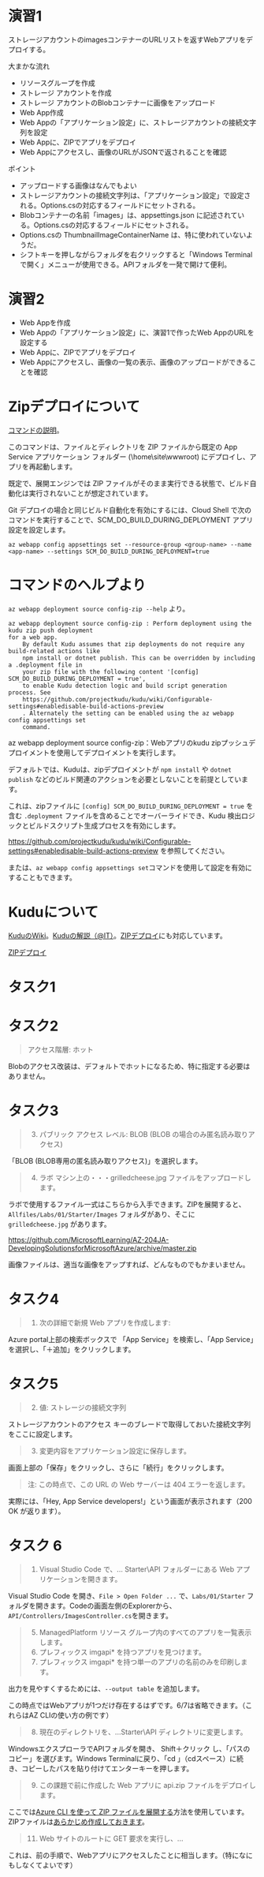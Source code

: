 # 演習1

ストレージアカウントのimagesコンテナーのURLリストを返すWebアプリをデプロイする。

大まかな流れ

- リソースグループを作成
- ストレージ アカウントを作成
- ストレージ アカウントのBlobコンテナーに画像をアップロード
- Web App作成
- Web Appの「アプリケーション設定」に、ストレージアカウントの接続文字列を設定
- Web Appに、ZIPでアプリをデプロイ
- Web Appにアクセスし、画像のURLがJSONで返されることを確認

ポイント

- アップロードする画像はなんでもよい
- ストレージアカウントの接続文字列は、「アプリケーション設定」で設定される。Options.csの対応するフィールドにセットされる。
- Blobコンテナーの名前「images」は、appsettings.json に記述されている。Options.csの対応するフィールドにセットされる。
- Options.csの ThumbnailImageContainerName は、特に使われていないようだ。
- シフトキーを押しながらフォルダを右クリックすると「Windows Terminalで開く」メニューが使用できる。APIフォルダを一発で開けて便利。

# 演習2

- Web Appを作成
- Web Appの「アプリケーション設定」に、演習1で作ったWeb AppのURLを設定する
- Web Appに、ZIPでアプリをデプロイ
- Web Appにアクセスし、画像の一覧の表示、画像のアップロードができることを確認

# Zipデプロイについて

[コマンドの説明](https://docs.microsoft.com/ja-jp/azure/app-service/deploy-zip#deploy-zip-file-with-azure-cli)。


このコマンドは、ファイルとディレクトリを ZIP ファイルから既定の App Service アプリケーション フォルダー (\\home\\site\\wwwroot) にデプロイし、アプリを再起動します。

既定で、展開エンジンでは ZIP ファイルがそのまま実行できる状態で、ビルド自動化は実行されないことが想定されています。 

Git デプロイの場合と同じビルド自動化を有効にするには、Cloud Shell で次のコマンドを実行することで、SCM_DO_BUILD_DURING_DEPLOYMENT アプリ設定を設定します。

`az webapp config appsettings set --resource-group <group-name> --name <app-name> --settings SCM_DO_BUILD_DURING_DEPLOYMENT=true`

# コマンドのヘルプより

`az webapp deployment source config-zip --help` より。

```
az webapp deployment source config-zip : Perform deployment using the kudu zip push deployment
for a web app.
    By default Kudu assumes that zip deployments do not require any build-related actions like
    npm install or dotnet publish. This can be overridden by including a .deployment file in
    your zip file with the following content '[config] SCM_DO_BUILD_DURING_DEPLOYMENT = true',
    to enable Kudu detection logic and build script generation process. See
    https://github.com/projectkudu/kudu/wiki/Configurable-settings#enabledisable-build-actions-preview
    . Alternately the setting can be enabled using the az webapp config appsettings set
    command.
```

az webapp deployment source config-zip：Webアプリのkudu zipプッシュデプロイメントを使用してデプロイメントを実行します。

デフォルトでは、Kuduは、zipデプロイメントが `npm install` や `dotnet publish` などのビルド関連のアクションを必要としないことを前提としています。

これは、zipファイルに `[config] SCM_DO_BUILD_DURING_DEPLOYMENT = true` を含む `.deployment` ファイルを含めることでオーバーライドでき、Kudu 検出ロジックとビルドスクリプト生成プロセスを有効にします。

https://github.com/projectkudu/kudu/wiki/Configurable-settings#enabledisable-build-actions-preview を参照してください。

または、`az webapp config appsettings set`コマンドを使用して設定を有効にすることもできます。

# Kuduについて

[KuduのWiki](https://github.com/projectkudu/kudu)。[Kuduの解説（@IT）](https://www.atmarkit.co.jp/ait/articles/1707/27/news024_3.html)。[ZIPデプロイ](https://github.com/projectkudu/kudu/wiki/Deploying-from-a-zip-file-or-url)にも対応しています。

[ZIPデプロイ](https://docs.microsoft.com/ja-jp/azure/app-service/deploy-zip#create-a-project-zip-file)


# タスク1


# タスク2

> アクセス階層: ホット

Blobのアクセス改装は、デフォルトでホットになるため、特に指定する必要はありません。

# タスク3

> 3. パブリック アクセス レベル: BLOB (BLOB の場合のみ匿名読み取りアクセス)

「BLOB (BLOB専用の匿名読み取りアクセス)」を選択します。

> 4. ラボ マシン上の・・・grilledcheese.jpg ファイルをアップロードします。

ラボで使用するファイル一式はこちらから入手できます。ZIPを展開すると、`Allfiles/Labs/01/Starter/Images` フォルダがあり、そこに `grilledcheese.jpg` があります。

https://github.com/MicrosoftLearning/AZ-204JA-DevelopingSolutionsforMicrosoftAzure/archive/master.zip

画像ファイルは、適当な画像をアップすれば、どんなものでもかまいません。

# タスク4

> 1. 次の詳細で新規 Web アプリを作成します:

Azure portal上部の検索ボックスで 「App Service」を検索し、「App Service」を選択し、「＋追加」をクリックします。

# タスク5

> 2. 値: ストレージの接続文字列

ストレージアカウントのアクセス キーのブレードで取得しておいた接続文字列をここに設定します。

> 3. 変更内容をアプリケーション設定に保存します。

画面上部の「保存」をクリックし、さらに「続行」をクリックします。

> 注: この時点で、この URL の Web サーバーは 404 エラーを返します。

実際には、「Hey, App Service developers!」という画面が表示されます（200 OK が返ります）。


# タスク 6

> 1. Visual Studio Code で、... Starter\\API フォルダーにある Web アプリケーションを開きます。

Visual Studio Code を開き、`File > Open Folder ...`  で、`Labs/01/Starter` フォルダを開きます。Codeの画面左側のExplorerから、`API/Controllers/ImagesController.cs`を開きます。

> 5. ManagedPlatform リソース グループ内のすべてのアプリを一覧表示します。
> 6. プレフィックス imgapi* を持つアプリを見つけます。
> 7. プレフィックス imgapi* を持つ単一のアプリの名前のみを印刷します。

出力を見やすくするためには、`--output table` を追加します。

この時点ではWebアプリが1つだけ存在するはずです。6/7は省略できます。（これらはAZ CLIの使い方の例です）

> 8. 現在のディレクトリを、...Starter\\API ディレクトリに変更します。

WindowsエクスプローラでAPIフォルダを開き、 Shift＋クリック し、「パスのコピー」を選びます。Windows Terminalに戻り、「cd 」（cdスペース）に続き、コピーしたパスを貼り付けてエンターキーを押します。

> 9. この課題で前に作成した Web アプリに api.zip ファイルをデプロイします。

ここでは[Azure CLI を使って ZIP ファイルを展開する](https://docs.microsoft.com/ja-jp/azure/app-service/deploy-zip#deploy-zip-file-with-azure-cli)方法を使用しています。ZIPファイルは[あらかじめ作成しておきます](https://docs.microsoft.com/ja-jp/azure/app-service/deploy-zip#create-a-project-zip-file)。

> 11. Web サイトのルートに GET 要求を実行し、...

これは、前の手順で、Webアプリにアクセスしたことに相当します。（特になにもしなくてよいです）

